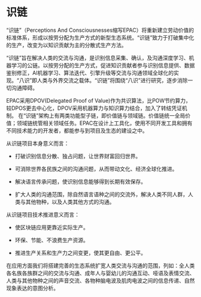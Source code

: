 # 识链
“识链”（Perceptions And Consciousnesses缩写EPAC）将重新建立劳动价值的标准体系，形成以按劳分配为生产方式的新型生态系统。“识链”致力于打破集中化的生产，改变为以知识贡献为主的分散式生产方法。

“识链”旨在解决人类的交流与沟通，是识别信息采集、确认，及沟通深度学习、机器学习的公链。以按劳分配的生产方式，促进知识贡献者参与识别信息提供、数据鉴别修正，AI机器学习、算法迭代、引擎升级等交流与沟通领域全球化的实现。“八识”即人类与外界交流之载体。“识链”将围绕“八识”进行研究，逐步消除一切沟通障碍。

EPAC采用DPOV(Delegated Proof of Value)作为共识算法，比POW节约算力，较DPOS更去中心化，DPOV采用机器算力与知识算力结合，加入了转结凭证机制。
在“识链”架构上有两类功能型子链，即价值链与领域链。价值链统一全局价值；领域链统管相关领域任务。EPAC在设计上工具化，使用不同开发工具和拥有不同技术能力的开发者，都能参与到项目及生态的建设之中。

从识链项目本身意义而言：

* 打破识别信息分散、独占问题，让世界财富回归世界。

* 可消除世界各民族之间的沟通问题，从而带动文化、经济全球化推进。

* 解决语言传承问题，使识别信息能够得到长期有效保存。

* 扩大人类的沟通范围，除自然语言语种之间的交流外，解决人类不同人群，人类与其他物种，以及人类其他方式的沟通。
    
从识链项目技术推进意义而言：

* 使区块链应用更靠近实际生产。

* 环保、节能、不浪费生产资源。

* 推进生产关系和生产力之间变更，使其更自由、更公平。

在应用方面我们将搭建完善的生态系统扩宽人类交流与沟通的范围，列如：全人类各名族各族群之间的交流与沟通、成年人与婴幼儿的沟通互动、哑语及表情交流、人类与其他物种之间的声音交流、各物种脑电波及肌肉电波之间的信息传递、自然现象表达的意图分析。